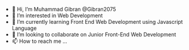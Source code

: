 - 👋 Hi, I’m Muhammad Gibran @Gibran2075
- 👀 I’m interested in Web Development
- 🌱 I’m currently learning Front End Web Development using Javascript Language
- 💞️ I’m looking to collaborate on Junior Front-End Web Development
- 📫 How to reach me ...

<!---
Gibran2075/Gibran2075 is a ✨ special ✨ repository because its `README.md` (this file) appears on your GitHub profile.
You can click the Preview link to take a look at your changes.
--->
